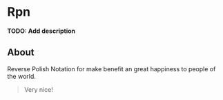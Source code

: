 # Rpn

**TODO: Add description**

## About

Reverse Polish Notation for make benefit an great happiness to people of the world.

> Very nice!

